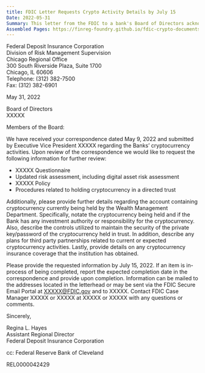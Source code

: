 ```yaml
---
title: FDIC Letter Requests Crypto Activity Details by July 15
Date: 2022-05-31
Summary: This letter from the FDIC to a bank's Board of Directors acknowledges receipt of the bank's correspondence about its cryptocurrency activities and requests additional information for further review. The FDIC asks for specific documents including a questionnaire, updated risk assessment, policy, and procedures related to holding cryptocurrency in a directed trust. The letter also requests details about an account containing cryptocurrency held by the Wealth Management Department, including the type of cryptocurrency, the bank's authority over it, security controls for private keys/passwords, plans for third-party partnerships, and cryptocurrency insurance coverage. The FDIC provides instructions for submitting the requested information and copies the Federal Reserve Bank of Cleveland on the communication. (AI-generated)
Assembled Pages: https://finreg-foundry.github.io/fdic-crypto-documents//assets/assembled_pages/document_42429.pdf
---
```

Federal Deposit Insurance Corporation  
Division of Risk Management Supervision  
Chicago Regional Office  
300 South Riverside Plaza, Suite 1700  
Chicago, IL 60606  
Telephone: (312) 382-7500  
Fax: (312) 382-6901  

May 31, 2022  

Board of Directors  
XXXXX  

Members of the Board:

We have received your correspondence dated May 9, 2022 and submitted by Executive Vice President XXXXX regarding the Banks’ cryptocurrency activities. Upon review of the correspondence we would like to request the following information for further review:

- XXXXX Questionnaire
- Updated risk assessment, including digital asset risk assessment
- XXXXX Policy
- Procedures related to holding cryptocurrency in a directed trust

Additionally, please provide further details regarding the account containing cryptocurrency currently being held by the Wealth Management Department. Specifically, notate the cryptocurrency being held and if the Bank has any investment authority or responsibility for the cryptocurrency. Also, describe the controls utilized to maintain the security of the private key/password of the cryptocurrency held in trust. In addition, describe any plans for third party partnerships related to current or expected cryptocurrency activities. Lastly, provide details on any cryptocurrency insurance coverage that the institution has obtained.

Please provide the requested information by July 15, 2022. If an item is in-process of being completed, report the expected completion date in the correspondence and provide upon completion. Information can be mailed to the addresses located in the letterhead or may be sent via the FDIC Secure Email Portal at XXXXX@FDIC.gov and to XXXXX. Contact FDIC Case Manager XXXXX or XXXXX at XXXXX or XXXXX with any questions or comments.

Sincerely,

Regina L. Hayes  
Assistant Regional Director  
Federal Deposit Insurance Corporation  

cc: Federal Reserve Bank of Cleveland  

REL0000042429